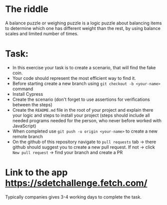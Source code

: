 
# The riddle
A balance puzzle or weighing puzzle is a logic puzzle about balancing items  to determine which one has different weight than the rest, by using balance scales and limited number of times.

# Task:
- In this exercise your task is to create a scenario, that will find the fake coin.
- Your code should represent the most efficient way to find it.
- Before starting create a new branch using `git checkout -b <your-name>` command
- Install Cypress
- Create the scenario (don't forget to use assertions for verifications between the steps)
- Create the `README.md` file in the root of your project and explain there your logic and steps to install your project (steps should include all needed programs needed for the person, who never before worked with JavaScript)
- When completed use `git push -u origin <your-name>` to create a new remote branch
- On the github of this repository navigate to `pull requests` tab -> there github should suggest you to create a new pull request. If not -> click `New pull request` -> find your branch and create a PR



# Link to the app https://sdetchallenge.fetch.com/

Typically companies gives 3-4 working days to complete the task. 



